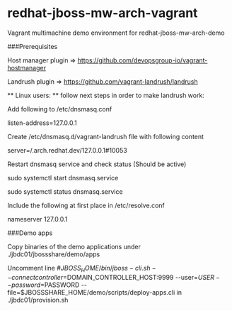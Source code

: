 # redhat-jboss-mw-arch-vagrant

Vagrant multimachine demo environment for redhat-jboss-mw-arch-demo

###Prerequisites

Host manager plugin => https://github.com/devopsgroup-io/vagrant-hostmanager

Landrush plugin => https://github.com/vagrant-landrush/landrush

** Linux users: ** follow next steps in order to make landrush work:

Add following to /etc/dnsmasq.conf

listen-address=127.0.0.1

Create /etc/dnsmasq.d/vagrant-landrush file with following content

server=/.arch.redhat.dev/127.0.0.1#10053

Restart dnsmasq service and check status (Should be active)

sudo systemctl start dnsmasq.service 

sudo systemctl status dnsmasq.service

Include the following at first place in /etc/resolve.conf

nameserver 127.0.0.1

###Demo apps

Copy binaries of the demo applications under ./jbdc01/jbossshare/demo/apps

Uncomment line #$JBOSS_HOME/bin/jboss-cli.sh --connect controller=$DOMAIN_CONTROLLER_HOST:9999 --user=$USER --password=$PASSWORD --file=$JBOSSSHARE_HOME/demo/scripts/deploy-apps.cli in ./jbdc01/provision.sh 





